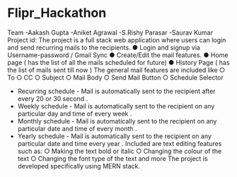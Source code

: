 # Flipr_Hackathon
Team
-Aakash Gupta
-Aniket Agrawal
-S.Rishy Parasar
-Saurav Kumar
Project id: 
 The project is a full stack web application where users can login and send recurring mails to the recipients. 
● Login and signup via Username-password / Gmail Sync 
● Create/Edit the mail features. 
● Home page ( has the list of all the mails scheduled for future) 
● History Page ( has the list of mails sent till now ) 
The general mail features are included like 
○ To 
○ CC 
○ Subject 
○ Mail Body 
○ Send Mail Button 
○ Schedule Selector 
- Recurring schedule - Mail is automatically sent to the recipient after every 20 or 30 second .
- Weekly schedule - Mail is automatically sent to the recipient on any particular day and time of every week .
- Monthly schedule - Mail is automatically sent to the recipient on any particular date and time of every month .
- Yearly schedule - Mail is automatically sent to the recipient on any particular date and time every year .
Included are text editing features such as:
○ Making the text bold or italic 
○ Changing the colour of the text 
○ Changing the font type of the text and more
The project is developed specifically using MERN stack.
